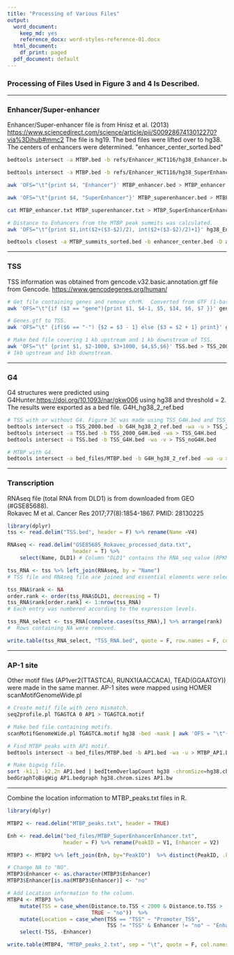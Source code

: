 ```yaml
---
title: "Processing of Various Files"
output:
  word_document: 
    keep_md: yes
    reference_docx: word-styles-reference-01.docx
  html_document:
    df_print: paged
  pdf_document: default
---
```

### Processing of Files Used in Figure 3 and 4 Is Described.
***
### Enhancer/Super-enhancer  
Enhancer/Super-enhancer file is from Hnisz et al. (2013) https://www.sciencedirect.com/science/article/pii/S0092867413012270?via%3Dihub#mmc2
The file is hg19. The bed files were lifted over to hg38. The centers of enhancers were determined. "enhancer_center_sorted.bed"
<br>

```bash
bedtools intersect -a MTBP.bed -b refs/Enhancer_HCT116/hg38_Enhancer.bed -wa -u > MTBP_enhancer.bed

bedtools intersect -a MTBP.bed -b refs/Enhancer_HCT116/hg38_SuperEnhancer.bed -wa -u > MTBP_superenhancer.bed

awk 'OFS="\t"{print $4, "Enhancer"}' MTBP_enhancer.bed > MTBP_enhancer.txt

awk 'OFS="\t"{print $4, "SuperEnhancer"}' MTBP_superenhancer.bed > MTBP_superenhancer.txt

cat MTBP_enhancer.txt MTBP_superenhancer.txt > MTBP_SuperEnhancerEnhancer.txt

# Distance to Enhancers from the MTBP peak summits was calculated.
awk 'OFS="\t"{print $1,int($2+($3-$2)/2), int($2+($3-$2)/2)+1}' hg38_Enhancer.bed |bedtools sort > enhancer_center.bed # Center of the enhancers.  

bedtools closest -a MTBP_summits_sorted.bed -b enhancer_center.bed -D a > MTBPtoEnhancer.bed  # Distance from the MTBP peaks to the center of the enhancers.
```
***
### TSS
TSS information was obtained from gencode.v32.basic.annotation.gtf file from Gencode.
https://www.gencodegenes.org/human/


```bash
# Get file containing genes and remove chrM.  Converted from GTF (1-based) to bed files (0-based). 
awk 'OFS="\t"{if ($3 == "gene"){print $1, $4-1, $5, $14, $6, $7 }}' gencode.v32.basic.annotation.gtf | awk 'OFS="\t" {if ($1!="chrM"){print$0}}' > gencode.genes.bed  # 60572 genes.  

# Genes.gtf to TSS.
awk 'OFS="\t" {if($6 == "-") {$2 = $3 - 1} else {$3 = $2 + 1} print}' gencode.genes.bed |awk -F'"' '$1=$1' OFS="\t" | awk 'OFS="\t" {print $1, $2, $3, $4,$6,$7}' >TSS1.bed

# Make bed file covering 1 kb upstream and 1 kb downstream of TSS.
awk 'OFS="\t" {print $1, $2-1000, $3+1000, $4,$5,$6}' TSS.bed > TSS_2000.bed
# 1kb upstream and 1kb downstream.
```
***
### G4 
G4 structures were predicted using G4Hunter.https://doi.org/10.1093/nar/gkw006 using hg38 and threshold = 2.
The results were exported as a bed file. G4H_hg38_2_ref.bed


```bash
# TSS with or without G4. Figure 3C was made using TSS_G4H.bed and TSS_noG4H.bed.
bedtools intersect -a TSS_2000.bed -b G4H_hg38_2_ref.bed -wa -u > TSS_2000_G4H.bed
bedtools intersect -a TSS.bed -b TSS_2000_G4H.bed -wa > TSS_G4H.bed
bedtools intersect -a TSS.bed -b TSS_G4H.bed -wa -v > TSS_noG4H.bed

# MTBP with G4.
bedtools intersect -a bed_files/MTBP.bed -b G4H_hg38_2_ref.bed -wa -u > MTBP_G4H.bed
```
***
### Transcription
RNAseq file (total RNA from DLD1) is from downloaded from GEO (#GSE85688).    
Rokavec M et al. Cancer Res 2017;77(8):1854-1867. PMID: 28130225


```r
library(dplyr)
tss <- read.delim("TSS.bed", header = F) %>% rename(Name =V4)

RNAseq <- read.delim("GSE85685_Rokavec_processed_data.txt", 
                     header = T) %>% 
    select(Name, DLD1) # Column "DLD1" contains the RNA_seq value (RPKM).

tss_RNA <- tss %>% left_join(RNAseq, by = "Name") 
# TSS file and RNAseq file are joined and essential elements were selected.

tss_RNA$rank <- NA
order.rank <- order(tss_RNA$DLD1, decreasing = T)
tss_RNA$rank[order.rank] <- 1:nrow(tss_RNA)  
# Each entry was numbered according to the expression levels.

tss_RNA_select <- tss_RNA[complete.cases(tss_RNA),] %>% arrange(rank)  
#  Rows containing NA were removed.

write.table(tss_RNA_select, "TSS_RNA.bed", quote = F, row.names = F, col.names = F, sep = "\t") # All genes with RNA info were arranged from high to no expression.
```
***
### AP-1 site  
Other motif files (AP1ver2(TTASTCA), RUNX1(AACCACA), TEAD(GGAATGY)) were made in the same manner. AP-1 sites were mapped using HOMER scanMotifGenomeWide.pl


```bash
# Create motif file with zero mismatch. 
seq2profile.pl TGAGTCA 0 AP1 > TGAGTCA.motif  

# Make bed file containing motifs.  
scanMotifGenomeWide.pl TGAGTCA.motif hg38 -bed -mask | awk 'OFS = "\t"{print $1, $2-1, $3,$4,$5,$6}' > AP1.bed 

# Find MTBP peaks with AP1 motif.
bedtools intersect -a bed_files/MTBP.bed -b AP1.bed -wa -u > MTBP_AP1.bed

# Make bigwig file.
sort -k1,1 -k2,2n AP1.bed | bedItemOverlapCount hg38 -chromSize=hg38.chrom.sizes stdin > AP1.bedgraph;
bedGraphToBigWig AP1.bedgraph hg38.chrom.sizes AP1.bw
```
***
Combine the location information to MTBP_peaks.txt files in R.  

```r
library(dplyr)

MTBP2 <- read.delim("MTBP_peaks.txt", header = TRUE)

Enh <- read.delim("bed_files/MTBP_SuperEnhancerEnhancer.txt", 
                  header = F) %>% rename(PeakID = V1, Enhancer = V2) 

MTBP3 <- MTBP2 %>% left_join(Enh, by="PeakID")  %>% distinct(PeakID, .keep_all = TRUE)

# Change NA to "NO".
MTBP3$Enhancer <- as.character(MTBP3$Enhancer)
MTBP3$Enhancer[is.na(MTBP3$Enhancer)] <- "no"

# Add Location information to the column.
MTBP4 <- MTBP3 %>% 
    mutate(TSS = case_when(Distance.to.TSS < 2000 & Distance.to.TSS > -2000 ~ "TSS",
                           TRUE ~ "no"))  %>%
    mutate(Location = case_when(TSS == "TSS" ~ "Promoter_TSS", 
                                TSS != "TSS" & Enhancer != "no" ~ "Enhancer_SuperEnhancer", TSS != "TSS" & Enhancer == "no" ~ "Others")) %>% 
    select(-TSS, -Enhancer)

write.table(MTBP4, "MTBP_peaks_2.txt", sep = "\t", quote = F, col.names = TRUE,row.names = F )
```
